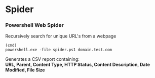 # Spider
### Powershell Web Spider
Recursively search for unique URL's from a webpage
```
(cmd)
powershell.exe -file spider.ps1 domain.test.com
```
Generates a CSV report containing:
<br>
<b>
URL, Parent, Content Type, HTTP Status, Content Description, Date Modified, File Size
</b>

